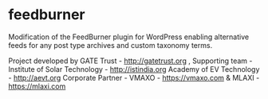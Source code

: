 # feedburner
Modification of the FeedBurner plugin for WordPress enabling alternative feeds for any post type archives and custom taxonomy terms.

Project developed by GATE Trust - http://gatetrust.org , 
Supporting team - Institute of Solar Technology - http://istindia.org 
Academy of EV Technology - http://aevt.org 
Corporate Partner - VMAXO - https://vmaxo.com & MLAXI - https://mlaxi.com
